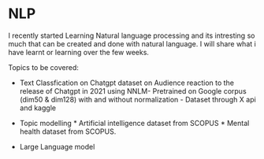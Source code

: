 # NLP

I recently started Learning Natural language processing and its intresting so much that can be created and done with natural language. I will share what i have learnt or learning over the few weeks.

Topics to be covered:  

  * Text Classfication on Chatgpt dataset on Audience reaction to the release of Chatgpt in 2021 using NNLM- Pretrained on Google corpus (dim50 & dim128) with and without normalization
        - Dataset through X api and kaggle

  * Topic modelling
        * Artificial intelligence dataset from SCOPUS 
        * Mental health dataset from SCOPUS.

 * Large Language model
   
    
    
